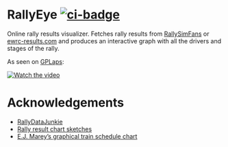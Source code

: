 # RallyEye [![ci-badge][]][ci]

Online rally results visualizer.
Fetches rally results from [RallySimFans][rallysimfans] or [ewrc-results.com][ewrc-results] and produces an interactive graph with all the drivers and stages of the rally.

As seen on [GPLaps][gplaps-channel]:

[![Watch the video][gplaps-thumb]][gplaps-video]

[ci-badge]: https://github.com/2m/rallyeye/actions/workflows/ci.yml/badge.svg
[ci]:       https://github.com/2m/rallyeye/actions/workflows/ci.yml

[rallysimfans]:   https://www.rallysimfans.hu
[ewrc-results]:   https://www.ewrc-results.com/
[rallyeye-data]:  https://github.com/2m/rallyeye-data
[gplaps-channel]: https://www.youtube.com/@GPLaps
[gplaps-thumb]:   https://img.youtube.com/vi/4NN2PSqCco8/hqdefault.jpg
[gplaps-video]:   https://www.youtube.com/watch?v=4NN2PSqCco8&t=305s

# Acknowledgements

* [RallyDataJunkie][rallydatajunkie]
* [Rally result chart sketches][chartskecthes]
* [E.J. Marey’s graphical train schedule chart][mareystrains]

[rallydatajunkie]: https://rallydatajunkie.com
[chartskecthes]:   https://blog.ouseful.info/2018/03/11/some-more-rally-result-chart-sketches/
[mareystrains]:    https://observablehq.com/@d3/mareys-trains
